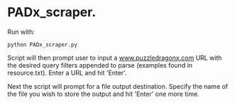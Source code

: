# PADx_scraper. 
Run with:
```
python PADx_scraper.py
```

Script will then prompt user to input a www.puzzledragonx.com URL with the desired query filters appended to parse (examples found in resource.txt). Enter a URL and hit 'Enter'.  

Next the script will prompt for a file output destination. Specify the name of the file you wish to store the output and hit 'Enter' one more time.  
